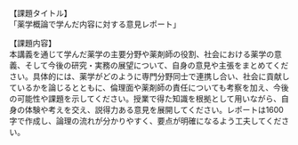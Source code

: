 【課題タイトル】  
「薬学概論で学んだ内容に対する意見レポート」

【課題内容】  
本講義を通じて学んだ薬学の主要分野や薬剤師の役割、社会における薬学の意義、そして今後の研究・実務の展望について、自身の意見や主張をまとめてください。具体的には、薬学がどのように専門分野同士で連携し合い、社会に貢献しているかを論じるとともに、倫理面や薬剤師の責任についても考察を加え、今後の可能性や課題を示してください。授業で得た知識を根拠として用いながら、自身の体験や考えを交え、説得力ある意見を展開してください。レポートは1600字で作成し、論理の流れが分かりやすく、要点が明確になるよう工夫してください。